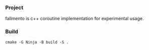 ### Project

fallmento is c++ coroutine implementation for experimental usage.

### Build

`cmake -G Ninja -B build -S .`
